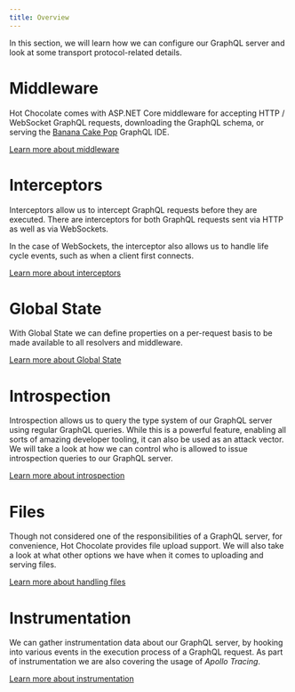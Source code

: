 ```yaml
---
title: Overview
---
```


In this section, we will learn how we can configure our GraphQL server and look at some transport protocol-related details.

# Middleware

Hot Chocolate comes with ASP.NET Core middleware for accepting HTTP / WebSocket GraphQL requests, downloading the GraphQL schema, or serving the [Banana Cake Pop](/docs/bananacakepop) GraphQL IDE.

[Learn more about middleware](/docs/hotchocolate/server/middleware)

# Interceptors

Interceptors allow us to intercept GraphQL requests before they are executed. There are interceptors for both GraphQL requests sent via HTTP as well as via WebSockets.

In the case of WebSockets, the interceptor also allows us to handle life cycle events, such as when a client first connects.

[Learn more about interceptors](/docs/hotchocolate/server/interceptors)

# Global State

With Global State we can define properties on a per-request basis to be made available to all resolvers and middleware.

[Learn more about Global State](/docs/hotchocolate/server/global-state)

# Introspection

Introspection allows us to query the type system of our GraphQL server using regular GraphQL queries. While this is a powerful feature, enabling all sorts of amazing developer tooling, it can also be used as an attack vector. We will take a look at how we can control who is allowed to issue introspection queries to our GraphQL server.

[Learn more about introspection](/docs/hotchocolate/server/introspection)

# Files

Though not considered one of the responsibilities of a GraphQL server, for convenience, Hot Chocolate provides file upload support. We will also take a look at what other options we have when it comes to uploading and serving files.

[Learn more about handling files](/docs/hotchocolate/server/files)

# Instrumentation

We can gather instrumentation data about our GraphQL server, by hooking into various events in the execution process of a GraphQL request. As part of instrumentation we are also covering the usage of _Apollo Tracing_.

[Learn more about instrumentation](/docs/hotchocolate/server/instrumentation)
